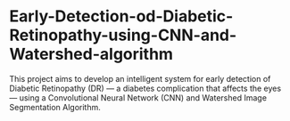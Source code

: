 # Early-Detection-od-Diabetic-Retinopathy-using-CNN-and-Watershed-algorithm
This project aims to develop an intelligent system for early detection of Diabetic Retinopathy (DR) — a diabetes complication that affects the eyes — using a Convolutional Neural Network (CNN) and Watershed Image Segmentation Algorithm.
